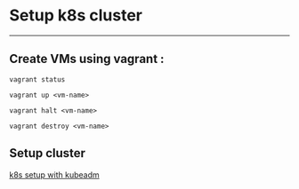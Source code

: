 # Setup k8s cluster 

_____________________________________

## Create VMs using vagrant : 

```
vagrant status
```
```
vagrant up <vm-name>
```
```
vagrant halt <vm-name>
```
```
vagrant destroy <vm-name>
```
## Setup cluster

[k8s setup with kubeadm](https://github.com/BAHALLA/vagrant-k8s-setup/blob/main/docs/k8s-setup-with-kubeadm.md) 




